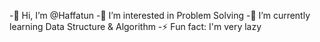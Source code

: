 -👋 Hi, I’m @Haffatun 
-👀 I’m interested in Problem Solving
-🌱 I’m currently learning Data Structure & Algorithm
-⚡ Fun fact: I'm very lazy

<!---
Haffatun/Haffatun is a ✨ special ✨ repository because its `README.md` (this file) appears on your GitHub profile.
You can click the Preview link to take a look at your changes.
--->
